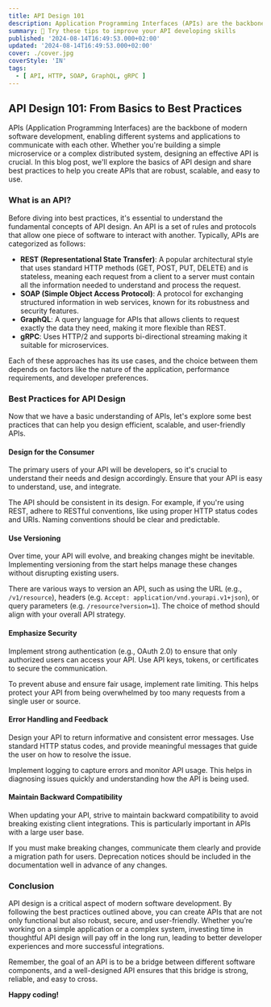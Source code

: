 ```yaml
---
title: API Design 101
description: Application Programming Interfaces (APIs) are the backbone of modern software development. Try these tips to improve your developing skills.
summary: 🔌 Try these tips to improve your API developing skills
published: '2024-08-14T16:49:53.000+02:00'
updated: '2024-08-14T16:49:53.000+02:00'
cover: ./cover.jpg
coverStyle: 'IN'
tags:
  - [ API, HTTP, SOAP, GraphQL, gRPC ]
---
```


## API Design 101: From Basics to Best Practices
APIs (Application Programming Interfaces) are the backbone of modern software development, enabling different systems and applications to communicate with each other.
Whether you're building a simple microservice or a complex distributed system, designing an effective API is crucial. In this blog post, we'll explore the basics of API design and share best practices to help you create APIs that are robust, scalable, and easy to use.

### What is an API?
Before diving into best practices, it's essential to understand the fundamental concepts of API design.
An API is a set of rules and protocols that allow one piece of software to interact with another.
Typically, APIs are categorized as follows:

* **REST (Representational State Transfer)**: A popular architectural style that uses standard HTTP methods (GET, POST, PUT, DELETE) and is stateless, meaning each request from a client to a server must contain all the information needed to understand and process the request.
* **SOAP (Simple Object Access Protocol)**: A protocol for exchanging structured information in web services, known for its robustness and security features.
* **GraphQL**: A query language for APIs that allows clients to request exactly the data they need, making it more flexible than REST.
* **gRPC**: Uses HTTP/2 and supports bi-directional streaming making it suitable for microservices.

Each of these approaches has its use cases, and the choice between them depends on factors like the nature of the application, performance requirements, and developer preferences.


### Best Practices for API Design
Now that we have a basic understanding of APIs, let's explore some best practices that can help you design efficient, scalable, and user-friendly APIs.

#### Design for the Consumer
The primary users of your API will be developers, so it's crucial to understand their needs and design accordingly.
Ensure that your API is easy to understand, use, and integrate.

The API should be consistent in its design.
For example, if you're using REST, adhere to RESTful conventions, like using proper HTTP status codes and URIs.
Naming conventions should be clear and predictable.

#### Use Versioning
Over time, your API will evolve, and breaking changes might be inevitable.
Implementing versioning from the start helps manage these changes without disrupting existing users.

There are various ways to version an API, such as using the URL (e.g., `/v1/resource`), headers (e.g. `Accept: application/vnd.yourapi.v1+json`), or query parameters (e.g. `/resource?version=1`).
The choice of method should align with your overall API strategy.

#### Emphasize Security
Implement strong authentication (e.g., OAuth 2.0) to ensure that only authorized users can access your API.
Use API keys, tokens, or certificates to secure the communication.

To prevent abuse and ensure fair usage, implement rate limiting.
This helps protect your API from being overwhelmed by too many requests from a single user or source.

#### Error Handling and Feedback
Design your API to return informative and consistent error messages.
Use standard HTTP status codes, and provide meaningful messages that guide the user on how to resolve the issue.

Implement logging to capture errors and monitor API usage.
This helps in diagnosing issues quickly and understanding how the API is being used.

#### Maintain Backward Compatibility
When updating your API, strive to maintain backward compatibility to avoid breaking existing client integrations.
This is particularly important in APIs with a large user base.

If you must make breaking changes, communicate them clearly and provide a migration path for users.
Deprecation notices should be included in the documentation well in advance of any changes.

### Conclusion
API design is a critical aspect of modern software development.
By following the best practices outlined above, you can create APIs that are not only functional but also robust, secure, and user-friendly.
Whether you’re working on a simple application or a complex system, investing time in thoughtful API design will pay off in the long run, leading to better developer experiences and more successful integrations.

Remember, the goal of an API is to be a bridge between different software components, and a well-designed API ensures that this bridge is strong, reliable, and easy to cross.

**Happy coding!**
